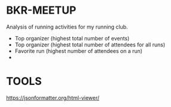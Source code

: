 # BKR-MEETUP

Analysis of running activities for my running club.
- Top organizer (highest total number of events)
- Top organizer (highest total number of attendees for all runs)
- Favorite run (highest number of attendees on a run)
- 
# TOOLS

https://jsonformatter.org/html-viewer/
